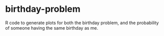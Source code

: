 # birthday-problem
R code to generate plots for both the birthday problem, and the probability of someone having the same birthday as me.
